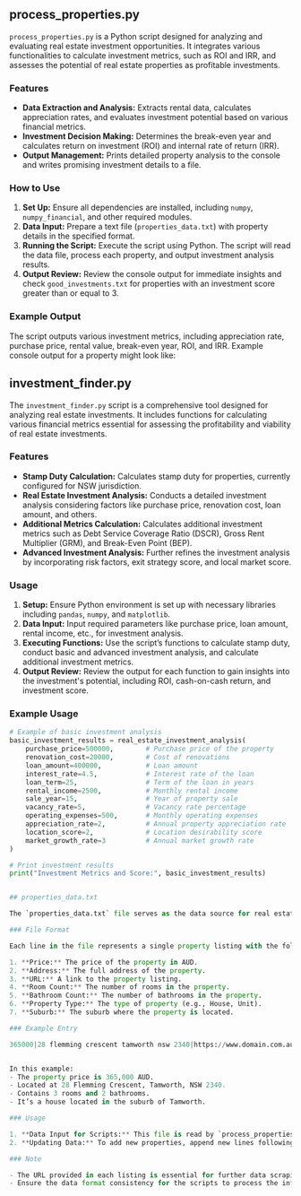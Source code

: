 ## process_properties.py

`process_properties.py` is a Python script designed for analyzing and evaluating real estate investment opportunities. It integrates various functionalities to calculate investment metrics, such as ROI and IRR, and assesses the potential of real estate properties as profitable investments.

### Features

- **Data Extraction and Analysis:** Extracts rental data, calculates appreciation rates, and evaluates investment potential based on various financial metrics.
- **Investment Decision Making:** Determines the break-even year and calculates return on investment (ROI) and internal rate of return (IRR).
- **Output Management:** Prints detailed property analysis to the console and writes promising investment details to a file.

### How to Use

1. **Set Up:** Ensure all dependencies are installed, including `numpy`, `numpy_financial`, and other required modules.
2. **Data Input:** Prepare a text file (`properties_data.txt`) with property details in the specified format.
3. **Running the Script:** Execute the script using Python. The script will read the data file, process each property, and output investment analysis results.
4. **Output Review:** Review the console output for immediate insights and check `good_investments.txt` for properties with an investment score greater than or equal to 3.

### Example Output

The script outputs various investment metrics, including appreciation rate, purchase price, rental value, break-even year, ROI, and IRR. Example console output for a property might look like:


## investment_finder.py

The `investment_finder.py` script is a comprehensive tool designed for analyzing real estate investments. It includes functions for calculating various financial metrics essential for assessing the profitability and viability of real estate investments.

### Features

- **Stamp Duty Calculation:** Calculates stamp duty for properties, currently configured for NSW jurisdiction. 
- **Real Estate Investment Analysis:** Conducts a detailed investment analysis considering factors like purchase price, renovation cost, loan amount, and others.
- **Additional Metrics Calculation:** Calculates additional investment metrics such as Debt Service Coverage Ratio (DSCR), Gross Rent Multiplier (GRM), and Break-Even Point (BEP).
- **Advanced Investment Analysis:** Further refines the investment analysis by incorporating risk factors, exit strategy score, and local market score.

### Usage

1. **Setup:** Ensure Python environment is set up with necessary libraries including `pandas`, `numpy`, and `matplotlib`.
2. **Data Input:** Input required parameters like purchase price, loan amount, rental income, etc., for investment analysis.
3. **Executing Functions:** Use the script’s functions to calculate stamp duty, conduct basic and advanced investment analysis, and calculate additional investment metrics.
4. **Output Review:** Review the output for each function to gain insights into the investment's potential, including ROI, cash-on-cash return, and investment score.

### Example Usage

```python
# Example of basic investment analysis
basic_investment_results = real_estate_investment_analysis(
    purchase_price=500000,        # Purchase price of the property
    renovation_cost=20000,        # Cost of renovations
    loan_amount=400000,           # Loan amount
    interest_rate=4.5,            # Interest rate of the loan
    loan_term=25,                 # Term of the loan in years
    rental_income=2500,           # Monthly rental income
    sale_year=15,                 # Year of property sale
    vacancy_rate=5,               # Vacancy rate percentage
    operating_expenses=500,       # Monthly operating expenses
    appreciation_rate=2,          # Annual property appreciation rate
    location_score=2,             # Location desirability score
    market_growth_rate=3          # Annual market growth rate
)

# Print investment results
print("Investment Metrics and Score:", basic_investment_results)


## properties_data.txt

The `properties_data.txt` file serves as the data source for real estate properties in the scripts `process_properties.py` and `investment_finder.py`. It contains a list of properties with key details that are essential for investment analysis and decision-making.

### File Format

Each line in the file represents a single property listing with the following pipe-separated (`|`) values:

1. **Price:** The price of the property in AUD.
2. **Address:** The full address of the property.
3. **URL:** A link to the property listing.
4. **Room Count:** The number of rooms in the property.
5. **Bathroom Count:** The number of bathrooms in the property.
6. **Property Type:** The type of property (e.g., House, Unit).
7. **Suburb:** The suburb where the property is located.

### Example Entry

365000|28 flemming crescent tamworth nsw 2340|https://www.domain.com.au/28-flemming-crescent-tamworth-nsw-2340-2018879427?topspot=1|3|2|House|TAMWORTH


In this example:
- The property price is 365,000 AUD.
- Located at 28 Flemming Crescent, Tamworth, NSW 2340.
- Contains 3 rooms and 2 bathrooms.
- It’s a house located in the suburb of Tamworth.

### Usage

1. **Data Input for Scripts:** This file is read by `process_properties.py` and `investment_finder.py` scripts. Ensure it is in the same directory as these scripts or update the script to point to its location.
2. **Updating Data:** To add new properties, append new lines following the same format. Ensure accuracy in the details for precise investment analysis.

### Note

- The URL provided in each listing is essential for further data scraping or detailed analysis by the scripts.
- Ensure the data format consistency for the scripts to process the information correctly.
